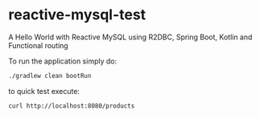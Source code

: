 # reactive-mysql-test
A Hello World with Reactive MySQL using R2DBC, Spring Boot, Kotlin and Functional routing


To run the application simply do:

```bash
./gradlew clean bootRun
```

to quick test execute:
```bash
curl http://localhost:8080/products
```

